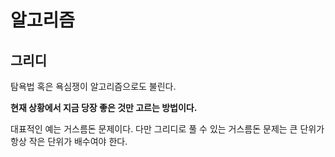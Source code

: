 # 알고리즘

## 그리디

탐욕법 혹은 욕심쟁이 알고리즘으로도 불린다.

**현재 상황에서 지금 당장 좋은 것만 고르는 방법이다.**

대표적인 예는 거스름돈 문제이다. 다만 그리디로 풀 수 있는 거스름돈 문제는 큰 단위가 항상 작은 단위가 배수여야 한다.